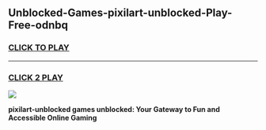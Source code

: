 
## Unblocked-Games-pixilart-unblocked-Play-Free-odnbq
<h3>
<a href="https://premium76.site?title=pixilart-unblocked&ref=19M">CLICK TO PLAY</a></h3>
<hr>

<h3>
<a href="https://premium76.site?title=pixilart-unblocked&ref=19M">CLICK 2 PLAY</a>
  
</h3>

<a href="https://premium76.site?title=pixilart-unblocked&ref=19M"><img src="https://clearcache.store/games.png"></a>


**pixilart-unblocked games unblocked: Your Gateway to Fun and Accessible Online Gaming**
